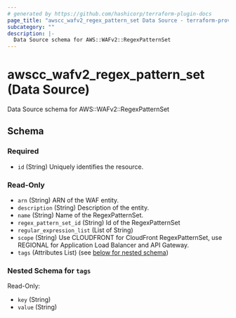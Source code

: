 ```yaml
---
# generated by https://github.com/hashicorp/terraform-plugin-docs
page_title: "awscc_wafv2_regex_pattern_set Data Source - terraform-provider-awscc"
subcategory: ""
description: |-
  Data Source schema for AWS::WAFv2::RegexPatternSet
---
```


# awscc_wafv2_regex_pattern_set (Data Source)

Data Source schema for AWS::WAFv2::RegexPatternSet



<!-- schema generated by tfplugindocs -->
## Schema

### Required

- `id` (String) Uniquely identifies the resource.

### Read-Only

- `arn` (String) ARN of the WAF entity.
- `description` (String) Description of the entity.
- `name` (String) Name of the RegexPatternSet.
- `regex_pattern_set_id` (String) Id of the RegexPatternSet
- `regular_expression_list` (List of String)
- `scope` (String) Use CLOUDFRONT for CloudFront RegexPatternSet, use REGIONAL for Application Load Balancer and API Gateway.
- `tags` (Attributes List) (see [below for nested schema](#nestedatt--tags))

<a id="nestedatt--tags"></a>
### Nested Schema for `tags`

Read-Only:

- `key` (String)
- `value` (String)
